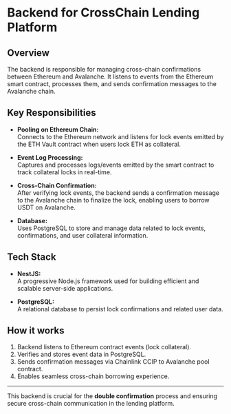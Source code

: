 # Backend for CrossChain Lending Platform

## Overview

The backend is responsible for managing cross-chain confirmations between Ethereum and Avalanche. It listens to events from the Ethereum smart contract, processes them, and sends confirmation messages to the Avalanche chain.

## Key Responsibilities

- **Pooling on Ethereum Chain:**  
  Connects to the Ethereum network and listens for lock events emitted by the ETH Vault contract when users lock ETH as collateral.

- **Event Log Processing:**  
  Captures and processes logs/events emitted by the smart contract to track collateral locks in real-time.

- **Cross-Chain Confirmation:**  
  After verifying lock events, the backend sends a confirmation message to the Avalanche chain to finalize the lock, enabling users to borrow USDT on Avalanche.

- **Database:**  
  Uses PostgreSQL to store and manage data related to lock events, confirmations, and user collateral information.

## Tech Stack

- **NestJS:**  
  A progressive Node.js framework used for building efficient and scalable server-side applications.

- **PostgreSQL:**  
  A relational database to persist lock confirmations and related user data.

## How it works

1. Backend listens to Ethereum contract events (lock collateral).
2. Verifies and stores event data in PostgreSQL.
3. Sends confirmation messages via Chainlink CCIP to Avalanche pool contract.
4. Enables seamless cross-chain borrowing experience.

---

This backend is crucial for the **double confirmation** process and ensuring secure cross-chain communication in the lending platform.
